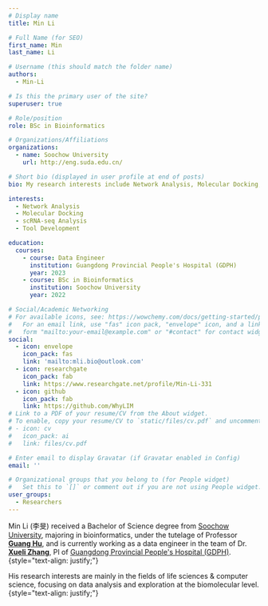 ```yaml
---
# Display name
title: Min Li

# Full Name (for SEO)
first_name: Min
last_name: Li

# Username (this should match the folder name)
authors:
  - Min-Li

# Is this the primary user of the site?
superuser: true

# Role/position
role: BSc in Bioinformatics

# Organizations/Affiliations
organizations:
  - name: Soochow University
    url: http://eng.suda.edu.cn/

# Short bio (displayed in user profile at end of posts)
bio: My research interests include Network Analysis, Molecular Docking, scRNA-seq data Analysis and Tool Development.

interests:
  - Network Analysis
  - Molecular Docking
  - scRNA-seq Analysis
  - Tool Development

education:
  courses:
    - course: Data Engineer
      institution: Guangdong Provincial People's Hospital (GDPH)
      year: 2023
    - course: BSc in Bioinformatics
      institution: Soochow University
      year: 2022

# Social/Academic Networking
# For available icons, see: https://wowchemy.com/docs/getting-started/page-builder/#icons
#   For an email link, use "fas" icon pack, "envelope" icon, and a link in the
#   form "mailto:your-email@example.com" or "#contact" for contact widget.
social:
  - icon: envelope
    icon_pack: fas
    link: 'mailto:mli.bio@outlook.com'
  - icon: researchgate
    icon_pack: fab
    link: https://www.researchgate.net/profile/Min-Li-331
  - icon: github
    icon_pack: fab
    link: https://github.com/WhyLIM
# Link to a PDF of your resume/CV from the About widget.
# To enable, copy your resume/CV to `static/files/cv.pdf` and uncomment the lines below.
# - icon: cv
#   icon_pack: ai
#   link: files/cv.pdf

# Enter email to display Gravatar (if Gravatar enabled in Config)
email: ''

# Organizational groups that you belong to (for People widget)
#   Set this to `[]` or comment out if you are not using People widget.
user_groups:
  - Researchers
---
```


Min Li (李旻) received a Bachelor of Science degree from [Soochow University](http://eng.suda.edu.cn/), majoring in bioinformatics, under the tutelage of Professor [**Guang Hu**](https://www.researchgate.net/profile/Guang-Hu-3), and is currently working as a data engineer in the team of Dr. [**Xueli Zhang**](https://www.researchgate.net/profile/Xueli-Zhang), PI of [Guangdong Provincial People's Hospital (GDPH)](https://www.gdghospital.org.cn/en/). 
{style="text-align: justify;"}

His research interests are mainly in the fields of life sciences & computer science, focusing on data analysis and exploration at the biomolecular level.
{style="text-align: justify;"}

